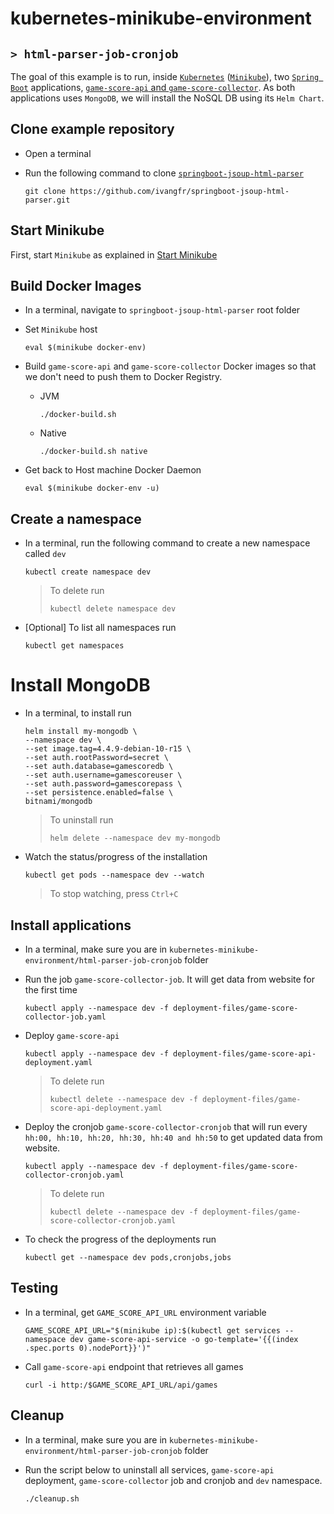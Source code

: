 # kubernetes-minikube-environment
## `> html-parser-job-cronjob`

The goal of this example is to run, inside [`Kubernetes`](https://kubernetes.io) ([`Minikube`](https://github.com/kubernetes/minikube)), two [`Spring Boot`](https://docs.spring.io/spring-boot/docs/current/reference/htmlsingle/) applications, [`game-score-api` and `game-score-collector`](https://github.com/ivangfr/springboot-jsoup-html-parser). As both applications uses `MongoDB`, we will install the NoSQL DB using its `Helm Chart`.

## Clone example repository

- Open a terminal

- Run the following command to clone [`springboot-jsoup-html-parser`](https://github.com/ivangfr/springboot-jsoup-html-parser)
  ```
  git clone https://github.com/ivangfr/springboot-jsoup-html-parser.git
  ```

## Start Minikube

First, start `Minikube` as explained in [Start Minikube](https://github.com/ivangfr/kubernetes-minikube-environment#start-minikube)

## Build Docker Images

- In a terminal, navigate to `springboot-jsoup-html-parser` root folder

- Set `Minikube` host
  ```
  eval $(minikube docker-env)
  ```

- Build `game-score-api` and `game-score-collector` Docker images so that we don't need to push them to Docker Registry.
  - JVM
    ```
    ./docker-build.sh
    ```
  - Native
    ```
    ./docker-build.sh native
    ```

- Get back to Host machine Docker Daemon   
  ```
  eval $(minikube docker-env -u)
  ```

## Create a namespace

- In a terminal, run the following command to create a new namespace called `dev`
  ```
  kubectl create namespace dev
  ```
  > To delete run
  > ```
  > kubectl delete namespace dev
  > ```

- \[Optional\] To list all namespaces run
  ```
  kubectl get namespaces
  ```

# Install MongoDB

- In a terminal, to install run
  ```
  helm install my-mongodb \
  --namespace dev \
  --set image.tag=4.4.9-debian-10-r15 \
  --set auth.rootPassword=secret \
  --set auth.database=gamescoredb \
  --set auth.username=gamescoreuser \
  --set auth.password=gamescorepass \
  --set persistence.enabled=false \
  bitnami/mongodb
  ```
  > To uninstall run
  > ```
  > helm delete --namespace dev my-mongodb
  > ```
  
- Watch the status/progress of the installation
  ```
  kubectl get pods --namespace dev --watch
  ```
  > To stop watching, press `Ctrl+C`

## Install applications

- In a terminal, make sure you are in `kubernetes-minikube-environment/html-parser-job-cronjob` folder

- Run the job `game-score-collector-job`. It will get data from website for the first time
  ```
  kubectl apply --namespace dev -f deployment-files/game-score-collector-job.yaml
  ```

- Deploy `game-score-api`
  ```
  kubectl apply --namespace dev -f deployment-files/game-score-api-deployment.yaml
  ```
  > To delete run
  > ```
  > kubectl delete --namespace dev -f deployment-files/game-score-api-deployment.yaml
  > ```
 
- Deploy the cronjob `game-score-collector-cronjob` that will run every `hh:00, hh:10, hh:20, hh:30, hh:40 and hh:50` to get updated data from website.
  ```
  kubectl apply --namespace dev -f deployment-files/game-score-collector-cronjob.yaml
  ```
  > To delete run
  > ```
  > kubectl delete --namespace dev -f deployment-files/game-score-collector-cronjob.yaml
  > ```

- To check the progress of the deployments run
  ```
  kubectl get --namespace dev pods,cronjobs,jobs
  ```

## Testing

- In a terminal, get `GAME_SCORE_API_URL` environment variable
  ```
  GAME_SCORE_API_URL="$(minikube ip):$(kubectl get services --namespace dev game-score-api-service -o go-template='{{(index .spec.ports 0).nodePort}}')"

- Call `game-score-api` endpoint that retrieves all games
  ```
  curl -i http:/$GAME_SCORE_API_URL/api/games
  ```

## Cleanup

- In a terminal, make sure you are in `kubernetes-minikube-environment/html-parser-job-cronjob` folder

- Run the script below to uninstall all services, `game-score-api` deployment,  `game-score-collector` job and cronjob and `dev` namespace.
  ```
  ./cleanup.sh
  ```